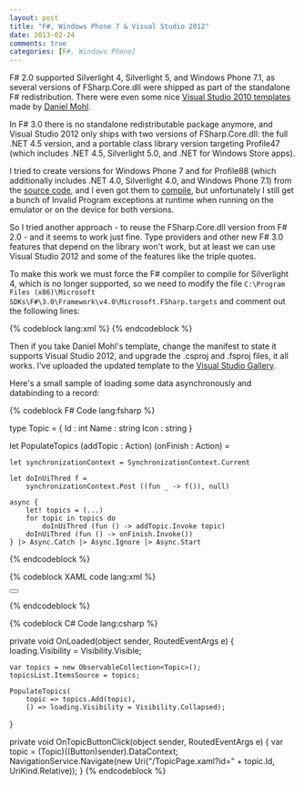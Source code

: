 ```yaml
---
layout: post
title: "F#, Windows Phone 7 & Visual Studio 2012"
date: 2013-02-24
comments: true
categories: [F#, Windows Phone]
---
```

F# 2.0 supported Silverlight 4, Silverlight 5, and Windows Phone 7.1, as several versions of FSharp.Core.dll were
shipped as part of the standalone F# redistribution. There were even some nice [Visual Studio 2010 templates](http://blogs.msdn.com/b/dsyme/archive/2010/08/20/f-windows-phone-7-silverlight-templates-now-on-visual-studio-gallery.aspx) made by [Daniel Mohl](http://bloggemdano.blogspot.co.uk/).

In F# 3.0 there is no standalone redistributable package anymore, and Visual Studio 2012 only ships with two versions of FSharp.Core.dll: the full .NET 4.5 version, and a portable class library version targeting Profile47 (which includes .NET 4.5, Silverlight 5.0, and .NET for Windows Store apps).

I tried to create versions for Windows Phone 7 and for Profile88 (which additionally includes .NET 4.0, Silverlight 4.0, and Windows Phone 7.1) from the [source code](https://github.com/fsharp/fsharp), and I even got them to [compile](https://github.com/fsharp/fsharp/pull/102), but unfortunately I still get a bunch of Invalid Program exceptions at runtime when running on the emulator or on the device for both versions.

So I tried another approach - to reuse the FSharp.Core.dll version from F# 2.0 - and it seems to work just fine. Type providers and other new F# 3.0 features that depend on the library won't work, but at least we can use Visual Studio 2012 and some of the features like the triple quotes.

<!-- more -->

To make this work we must force the F# compiler to compile for Silverlight 4, which is no longer supported, so we need to modify the file `C:\Program Files (x86)\Microsoft SDKs\F#\3.0\Framework\v4.0\Microsoft.FSharp.targets` and comment out the following lines:

{% codeblock lang:xml %}
<Error
    Condition="'$(SilverlightVersion)' != '' and '$(SilverlightVersion)' != 'v5.0'"
    Text="In this version of Visual Studio, F# for Silverlight can only target Silverlight v5.0. Use a prior version of Visual Studio to target previous versions of Silverlight with F#."
/>
{% endcodeblock %}

Then if you take Daniel Mohl's template, change the manifest to state it supports Visual Studio 2012, and upgrade the .csproj and .fsproj files, it all works. I've uploaded the updated template to the [Visual Studio Gallery](http://visualstudiogallery.msdn.microsoft.com/241d3a0a-a0a7-42f5-badf-bbbed30514c8).

Here's a small sample of loading some data asynchronously and databinding to a record:

{% codeblock F# Code lang:fsharp %}

type Topic = 
    { Id : int
      Name : string
      Icon : string }

let PopulateTopics (addTopic : Action<Topic>) (onFinish : Action) =

    let synchronizationContext = SynchronizationContext.Current
    
    let doInUiThred f = 
        synchronizationContext.Post ((fun _ -> f()), null)
    
    async {
        let! topics = (...)
        for topic in topics do
            doInUiThred (fun () -> addTopic.Invoke topic)
        doInUiThred (fun () -> onFinish.Invoke())
    } |> Async.Catch |> Async.Ignore |> Async.Start

{% endcodeblock %}

{% codeblock XAML code lang:xml %}

<Grid>
    <ScrollViewer>
        <ItemsControl x:Name="topicsList">
            <ItemsControl.ItemTemplate>
                <DataTemplate>
                    <Button Click="OnTopicButtonClick">
                        <Grid>
                            <Image Source="{Binding Icon}" />
                            <TextBlock Foreground="Black"
                                       FontWeight="Bold"
                                       FontSize="40"
                                       TextWrapping="Wrap"
                                       Text="{Binding Name}" />
                        </Grid>
                    </Button>
                </DataTemplate>
            </ItemsControl.ItemTemplate>
        </ItemsControl>
    </ScrollViewer>
    <TextBlock Margin="0,0,0,200" 
               HorizontalAlignment="Center" 
               VerticalAlignment="Center" 
               Text="Loading..." 
               Visibility="Collapsed" 
               x:Name="loading" />
</Grid>

{% endcodeblock %}

{% codeblock C# Code lang:csharp %}

private void OnLoaded(object sender, RoutedEventArgs e)
{
    loading.Visibility = Visibility.Visible;
    
    var topics = new ObservableCollection<Topic>();
    topicsList.ItemsSource = topics;
    
    PopulateTopics(
        topic => topics.Add(topic),
        () => loading.Visibility = Visibility.Collapsed);
}

private void OnTopicButtonClick(object sender, RoutedEventArgs e)
{
    var topic = (Topic)((Button)sender).DataContext;
    NavigationService.Navigate(new Uri("/TopicPage.xaml?id=" + topic.Id, UriKind.Relative));
}
{% endcodeblock %}
